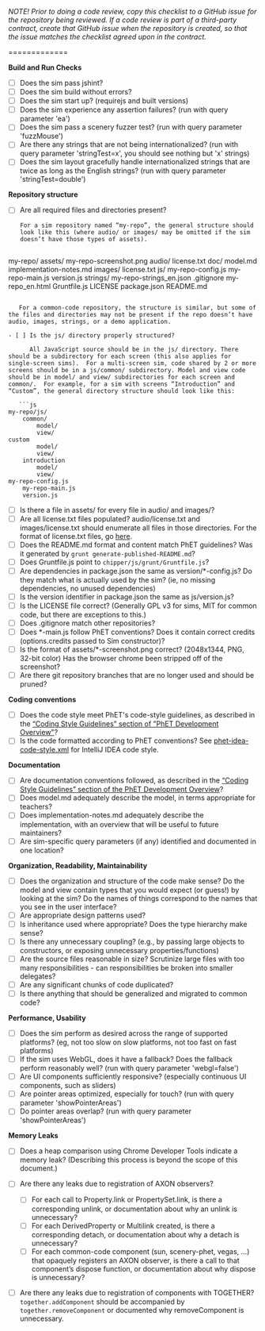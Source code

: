 *NOTE! Prior to doing a code review, copy this checklist to a GitHub issue for the repository being reviewed.
If a code review is part of a third-party contract, create that GitHub issue when the repository is created, so that the issue
matches the checklist agreed upon in the contract.*

=============

**Build and Run Checks**

- [ ] Does the sim pass jshint?
- [ ] Does the sim build without errors?
- [ ] Does the sim start up? (requirejs and built versions)
- [ ] Does the sim experience any assertion failures? (run with query parameter 'ea')
- [ ] Does the sim pass a scenery fuzzer test? (run with query parameter 'fuzzMouse')
- [ ] Are there any strings that are not being internationalized? (run with query parameter 'stringTest=x', you should see nothing but 'x' strings)
- [ ] Does the sim layout gracefully handle internationalized strings that are twice as long as the English strings? (run with query parameter 'stringTest=double') 

**Repository structure**

- [ ] Are all required files and directories present?

      For a sim repository named “my-repo”, the general structure should look like this (where audio/ or images/ may be omitted if the sim doesn’t have those types of assets).

   ```js
my-repo/
	assets/
		my-repo-screenshot.png
	audio/
		license.txt
	doc/
		model.md
		implementation-notes.md
	images/
		license.txt
	js/
		my-repo-config.js
		my-repo-main.js
		version.js
	strings/
		my-repo-strings_en.json
	.gitignore
	my-repo_en.html
	Gruntfile.js
	LICENSE
	package.json
	README.md
```

   For a common-code repository, the structure is similar, but some of the files and directories may not be present if the repo doesn’t have audio, images, strings, or a demo application.

- [ ] Is the js/ directory properly structured? 

      All JavaScript source should be in the js/ directory. There should be a subdirectory for each screen (this also applies for single-screen sims).  For a multi-screen sim, code shared by 2 or more screens should be in a js/common/ subdirectory. Model and view code should be in model/ and view/ subdirectories for each screen and common/.  For example, for a sim with screens “Introduction” and “Custom”, the general directory structure should look like this:

   ```js
my-repo/js/
	common/
		model/
		view/
custom
		model/
		view/
	introduction
		model/
		view/
my-repo-config.js
	my-repo-main.js
	version.js
 ```

- [ ] Is there a file in assets/ for every file in audio/ and images/?
- [ ] Are all license.txt files populated? audio/license.txt and images/license.txt should enumerate all files in those directories. For the format of license.txt files, go [here](https://github.com/phetsims/simula-rasa/blob/master/images/README.txt).
- [ ] Does the README.md format and content match PhET guidelines? Was it generated by `grunt generate-published-README.md`?
- [ ] Does Gruntfile.js point to `chipper/js/grunt/Gruntfile.js`?
- [ ] Are dependencies in package.json the same as version/*-config.js? Do they match what is actually used by the sim? (ie, no missing dependencies, no unused dependencies)
- [ ] Is the version identifier in package.json the same as js/version.js?
- [ ] Is the LICENSE file correct? (Generally GPL v3 for sims, MIT for common code, but there are exceptions to this.)
- [ ] Does .gitignore match other repositories?
- [ ] Does *-main.js follow PhET conventions? Does it contain correct credits (options.credits passed to Sim constructor)?
- [ ] Is the format of assets/*-screenshot.png correct? (2048x1344, PNG, 32-bit color) Has the browser chrome been stripped off of the screenshot?
- [ ] Are there git repository branches that are no longer used and should be pruned?

**Coding conventions**

- [ ] Does the code style meet PhET's code-style guidelines, as described in the [“Coding Style Guidelines” section of "PhET Development Overview"](https://docs.google.com/document/d/1odXkliRagq0zuf1_NdOtQ2BrkC9hwlISnPi2y-dKdrk/edit#heading=h.1oxr3ptyo50w)?
- [ ] Is the code formatted according to PhET conventions? See [phet-idea-code-style.xml](https://github.com/phetsims/joist/blob/master/util/phet-idea-codestyle.xml) for IntelliJ IDEA code style.

**Documentation**

- [ ] Are documentation conventions followed, as described in the [“Coding Style Guidelines” section of the PhET Development Overview](https://docs.google.com/document/d/1odXkliRagq0zuf1_NdOtQ2BrkC9hwlISnPi2y-dKdrk/edit#heading=h.1oxr3ptyo50w)?
- [ ] Does model.md adequately describe the model, in terms appropriate for teachers?
- [ ] Does implementation-notes.md adequately describe the implementation, with an overview that will be useful to future maintainers?
- [ ] Are sim-specific query parameters (if any) identified and documented in one location?

**Organization, Readability, Maintainability**

- [ ] Does the organization and structure of the code make sense? Do the model and view contain types that you would expect (or guess!) by looking at the sim? Do the names of things correspond to the names that you see in the user interface?
- [ ] Are appropriate design patterns used?
- [ ] Is inheritance used where appropriate? Does the type hierarchy make sense?
- [ ] Is there any unnecessary coupling? (e.g., by passing large objects to constructors, or exposing unnecessary properties/functions)
- [ ] Are the source files reasonable in size? Scrutinize large files with too many responsibilities - can responsibilities be broken into smaller delegates?
- [ ] Are any significant chunks of code duplicated?
- [ ] Is there anything that should be generalized and migrated to common code?

**Performance, Usability**

- [ ] Does the sim perform as desired across the range of supported platforms? (eg, not too slow on slow platforms, not too fast on fast platforms) 
- [ ] If the sim uses WebGL, does it have a fallback? Does the fallback perform reasonably well? (run with query parameter 'webgl=false')
- [ ] Are UI components sufficiently responsive? (especially continuous UI components, such as sliders)
- [ ] Are pointer areas optimized, especially for touch? (run with query parameter 'showPointerAreas')
- [ ] Do pointer areas overlap? (run with query parameter 'showPointerAreas')

**Memory Leaks**

- [ ] Does a heap comparison using Chrome Developer Tools indicate a memory leak? (Describing this process is beyond the scope of this document.)
- [ ] Are there any leaks due to registration of AXON observers? 
	- [ ] For each call to Property.link or PropertySet.link, is there a corresponding unlink, or documentation about why an unlink is unnecessary?
	- [ ] For each DerivedProperty or Multilink created, is there a corresponding detach, or documentation about why a detach is unnecessary?
	- [ ] For each common-code component (sun, scenery-phet, vegas, …) that opaquely registers an AXON observer, is there a call to that component’s dispose function, or documentation about why dispose is unnecessary?
- [ ] Are there any leaks due to registration of components with TOGETHER? `together.addComponent` should be accompanied by `together.removeComponent` or documented why removeComponent is unnecessary.

